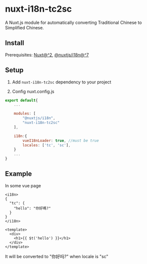 # nuxt-i18n-tc2sc
A Nuxt.js module for automatically converting Traditional Chinese to Simplified Chinese.

## Install

Prerequisites: [Nuxt@^2](https://nuxtjs.org/), [@nuxtjs/i18n@^7](https://i18n.nuxtjs.org/)

## Setup

1. Add `nuxt-i18n-tc2sc` dependency to your project

2. Config nuxt.config.js

```js
export default{
    ...

    modules: [
        "@nuxtjs/i18n",
        "nuxt-i18n-tc2sc"
    ],

    i18n:{
        vueI18nLoader: true, //must be true
        locales: ['tc', 'sc'],
    }
    ...
}
```

## Example

In some vue page
```vue
<i18n>
{
  "tc": {
    "hello": "你好嗎?"
  }
}
</i18n>

<template>
  <div>
    <h1>{{ $t('hello') }}</h1>
  </div>
</template>
```

It will be converted to "你好吗?" when locale is "sc"



